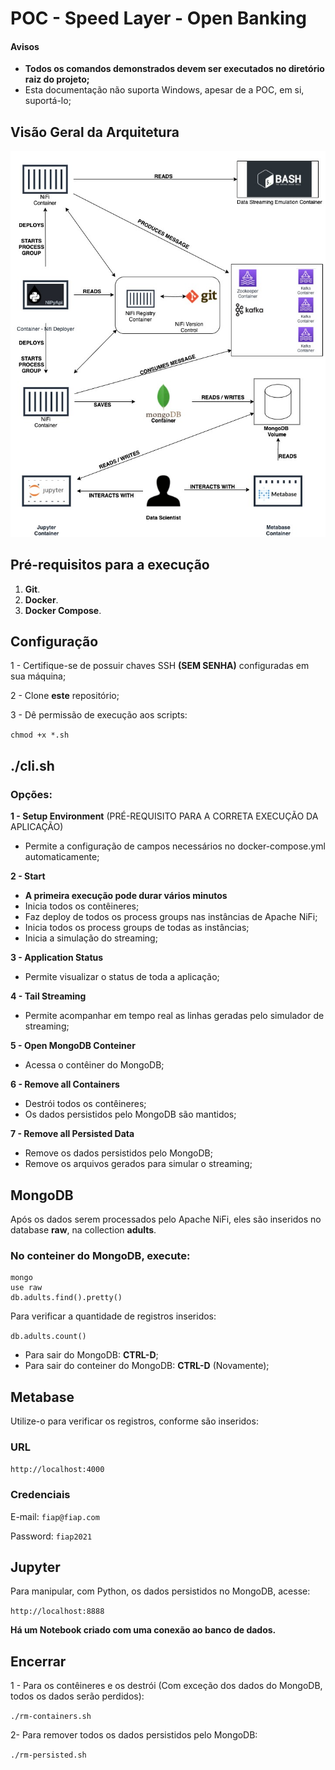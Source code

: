 # POC - Speed Layer - Open Banking

#### Avisos
- **Todos os comandos demonstrados devem ser executados no diretório raiz do projeto;**
- Esta documentação não suporta Windows, apesar de a POC, em si, suportá-lo;


## Visão Geral da Arquitetura

![Arquitetura - Visão Geral](doc/SpeedLayer.jpg)

## Pré-requisitos para a execução

 1. **Git**.
 2. **Docker**.
 3. **Docker Compose**.

## Configuração

1 -  Certifique-se de possuir chaves SSH **(SEM SENHA)** configuradas em sua máquina;

2 - Clone **este** repositório;

3 - Dê permissão de execução aos scripts:

`chmod +x *.sh`

## ./cli.sh
### Opções:
**1 - Setup Environment** 
(PRÉ-REQUISITO PARA A CORRETA EXECUÇÃO DA APLICAÇÃO)
- Permite a configuração de campos necessários no docker-compose.yml automaticamente;

**2 - Start**
- **A primeira execução pode durar vários minutos**
- Inicia todos os contêineres;
- Faz deploy de todos os process groups nas instâncias de Apache NiFi;
- Inicia todos os process groups de todas as instâncias;
- Inicia a simulação do streaming;

**3 - Application Status**
- Permite visualizar o status de toda a aplicação;

**4 - Tail Streaming**
- Permite acompanhar em tempo real as linhas geradas pelo simulador de streaming;

**5 - Open MongoDB Conteiner**
- Acessa o contêiner do MongoDB;

**6 - Remove all Containers**
- Destrói todos os contêineres;
- Os dados persistidos pelo MongoDB são mantidos;

**7 - Remove all Persisted Data**
- Remove os dados persistidos pelo MongoDB;
- Remove os arquivos gerados para simular o streaming;
 
## MongoDB
Após os dados serem processados pelo Apache NiFi, eles são inseridos no database **raw**, na collection **adults**.

### No conteiner do MongoDB, execute:
    mongo
    use raw
    db.adults.find().pretty()

Para verificar a quantidade de registros inseridos:

`db.adults.count()`

- Para sair do MongoDB: **CTRL-D**;
- Para sair do conteiner do MongoDB: **CTRL-D** (Novamente);

## Metabase
Utilize-o para verificar os registros, conforme são inseridos:

### URL
`http://localhost:4000`

### Credenciais
E-mail: `fiap@fiap.com`

Password: `fiap2021`

## Jupyter
Para manipular, com Python, os dados persistidos no MongoDB, acesse:

`http://localhost:8888`

**Há um Notebook criado com uma conexão ao banco de dados.**

## Encerrar
1 - Para os contêineres e os destrói (Com exceção dos dados do MongoDB, todos os dados serão perdidos):

`./rm-containers.sh`

2- Para remover todos os dados persistidos pelo MongoDB:

`./rm-persisted.sh`



